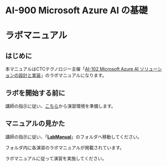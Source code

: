 # AI-900 Microsoft Azure AI の基礎

# ラボマニュアル

## はじめに

本マニュアルはCTCテクノロジー主催「[AI-102 Microsoft Azure AI ソリューションの設計と実装](https://www.school.ctc-g.co.jp/course/P775.html)」のラボマニュアルになります。

## ラボを開始する前に
講師の指示に従い、[こちら](https://github.com/ctct-edu/Skillable/blob/main/Preparation.md)から演習環境を準備します。

## マニュアルの見かた

講師の指示に従い、「**[LabManual](https://github.com/ctct-edu/AI-102-lab/tree/main/LabManual)**」のフォルダへ移動してください。

フォルダ内に各演習のラボマニュアルが掲載されています。

ラボマニュアルに従って演習を実施してください。